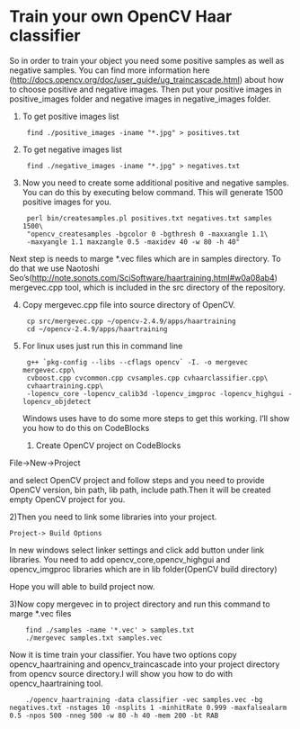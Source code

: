 
# Train your own OpenCV Haar classifier

So in order to train your object you need some positive samples as well as negative samples. You can find more information here (http://docs.opencv.org/doc/user_guide/ug_traincascade.html) about  how to choose positive and negative images. Then put your positive images in positive_images  folder and negative images in negative_images folder. 

1) To get positive images list 

        find ./positive_images -iname "*.jpg" > positives.txt

2) To get negative images list

        find ./negative_images -iname "*.jpg" > negatives.txt

3) Now you need to create some additional positive and negative samples. You can do this by executing below command. This will generate 1500 positive images for you.

        perl bin/createsamples.pl positives.txt negatives.txt samples 1500\
        "opencv_createsamples -bgcolor 0 -bgthresh 0 -maxxangle 1.1\
        -maxyangle 1.1 maxzangle 0.5 -maxidev 40 -w 80 -h 40"

Next step is needs to marge *.vec files which are in samples directory. To do that we use  Naotoshi Seo’s(http://note.sonots.com/SciSoftware/haartraining.html#w0a08ab4) mergevec.cpp tool, which is included in the src directory of the repository.

4) Copy mergevec.cpp file into source directory of OpenCV. 

        cp src/mergevec.cpp ~/opencv-2.4.9/apps/haartraining
        cd ~/opencv-2.4.9/apps/haartraining

5) For linux uses just run this in command line 
        
        g++ `pkg-config --libs --cflags opencv` -I. -o mergevec mergevec.cpp\
        cvboost.cpp cvcommon.cpp cvsamples.cpp cvhaarclassifier.cpp\
        cvhaartraining.cpp\
        -lopencv_core -lopencv_calib3d -lopencv_imgproc -lopencv_highgui -lopencv_objdetect

   Windows uses have to do some more steps to get this working. 
   I’ll show you how to do this on CodeBlocks
   
   1) Create OpenCV project on  CodeBlocks
   
  File->New->Project 

and select OpenCV project and follow steps and you need to provide OpenCV version, bin path, lib path, include      path.Then it will be created empty OpenCV project for you.

   2)Then you need to link some libraries into your project.
   
    Project-> Build Options
In new windows select linker settings and click add button under link libraries. You need to add                      opencv_core,opencv_highgui and opencv_imgproc libraries which are in lib folder(OpenCV build directory) 

  Hope you will able to build project now. 
  
   3)Now copy mergevec in to project directory and run this command to marge *.vec files 
        
        find ./samples -name '*.vec' > samples.txt 
        ./mergevec samples.txt samples.vec

Now it is time train your classifier. You have two options copy opencv_haartraining and opencv_traincascade into your project directory from opencv source directory.I will show you how to do with  opencv_haartraining tool.

        ./opencv_haartraining -data classifier -vec samples.vec -bg negatives.txt -nstages 10 -nsplits 1 -minhitRate 0.999 -maxfalsealarm 0.5 -npos 500 -nneg 500 -w 80 -h 40 -mem 200 -bt RAB
